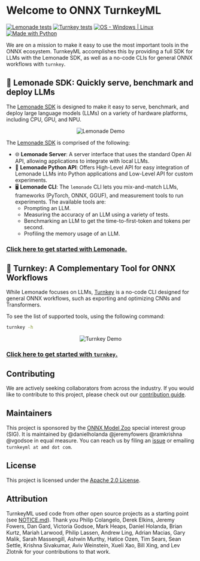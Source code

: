 # Welcome to ONNX TurnkeyML

[![Lemonade tests](https://github.com/onnx/turnkeyml/actions/workflows/test_lemonade.yml/badge.svg)](https://github.com/onnx/turnkeyml/tree/main/test "Check out our tests")
[![Turnkey tests](https://github.com/onnx/turnkeyml/actions/workflows/test_turnkey.yml/badge.svg)](https://github.com/onnx/turnkeyml/tree/main/test "Check out our tests")
[![OS - Windows | Linux](https://img.shields.io/badge/OS-windows%20%7C%20linux-blue)](https://github.com/onnx/turnkeyml/blob/main/docs/install.md "Check out our instructions")
[![Made with Python](https://img.shields.io/badge/Python-3.8,3.10-blue?logo=python&logoColor=white)](https://github.com/onnx/turnkeyml/blob/main/docs/install.md "Check out our instructions")

We are on a mission to make it easy to use the most important tools in the ONNX ecosystem. TurnkeyML accomplishes this by providing a full SDK for LLMs with the Lemonade SDK, as well as a no-code CLIs for general ONNX workflows with `turnkey`.

## 🍋 Lemonade SDK: Quickly serve, benchmark and deploy LLMs

The [Lemonade SDK](https://github.com/onnx/turnkeyml/blob/main/docs/lemonade/README.md) is designed to make it easy to serve, benchmark, and deploy large language models (LLMs) on a variety of hardware platforms, including CPU, GPU, and NPU. 

<div align="center">
  <img src="https://github.com/user-attachments/assets/83dd6563-f970-414c-bb8c-4f08a0bc4bfa" alt="Lemonade Demo" title="Lemonade in Action">
</div>

The [Lemonade SDK](https://github.com/onnx/turnkeyml/blob/main/docs/lemonade/README.md) is comprised of the following:

- 🌐 **Lemonade Server**: A server interface that uses the standard Open AI API, allowing applications to integrate with local LLMs.
- 🐍 **Lemonade Python API**: Offers High-Level API for easy integration of Lemonade LLMs into Python applications and Low-Level API for custom experiments.
- 🖥️ **Lemonade CLI**: The `lemonade` CLI lets you mix-and-match LLMs, frameworks (PyTorch, ONNX, GGUF), and measurement tools to run experiments. The available tools are:
  - Prompting an LLM.
  - Measuring the accuracy of an LLM using a variety of tests.
  - Benchmarking an LLM to get the time-to-first-token and tokens per second.
  - Profiling the memory usage of an LLM.

### [Click here to get started with Lemonade.](https://github.com/onnx/turnkeyml/blob/main/docs/lemonade/README.md)

## 🔑 Turnkey: A Complementary Tool for ONNX Workflows

While Lemonade focuses on LLMs, [Turnkey](https://github.com/onnx/turnkeyml/blob/main/docs/turnkey/README.md) is a no-code CLI designed for general ONNX workflows, such as exporting and optimizing CNNs and Transformers.

To see the list of supported tools, using the following command:

```bash
turnkey -h
```

<div align="center">
  <img src="https://github.com/user-attachments/assets/a1461dc4-4dac-40ca-95da-9c62e47cec24" alt="Turnkey Demo" title="Turnkey CLI">
</div>

### [Click here to get started with `turnkey`.](https://github.com/onnx/turnkeyml/blob/main/docs/turnkey/README.md)

## Contributing

We are actively seeking collaborators from across the industry. If you would like to contribute to this project, please check out our [contribution guide](https://github.com/onnx/turnkeyml/blob/main/docs/contribute.md).

## Maintainers

This project is sponsored by the [ONNX Model Zoo](https://github.com/onnx/models) special interest group (SIG). It is maintained by @danielholanda @jeremyfowers @ramkrishna @vgodsoe in equal measure. You can reach us by filing an [issue](https://github.com/onnx/turnkeyml/issues) or emailing `turnkeyml at amd dot com`.

## License

This project is licensed under the [Apache 2.0 License](https://github.com/onnx/turnkeyml/blob/main/LICENSE).

## Attribution

TurnkeyML used code from other open source projects as a starting point (see [NOTICE.md](NOTICE.md)). Thank you Philip Colangelo, Derek Elkins, Jeremy Fowers, Dan Gard, Victoria Godsoe, Mark Heaps, Daniel Holanda, Brian Kurtz, Mariah Larwood, Philip Lassen, Andrew Ling, Adrian Macias, Gary Malik, Sarah Massengill, Ashwin Murthy, Hatice Ozen, Tim Sears, Sean Settle, Krishna Sivakumar, Aviv Weinstein, Xueli Xao, Bill Xing, and Lev Zlotnik for your contributions to that work.

